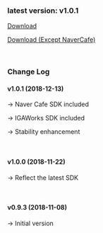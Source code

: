 ### latest version: v1.0.1

[Download](https://xyuditqzezxs1008973.cdn.ntruss.com/GamePotUnityPlugIn-2018-12-13.unitypackage)

[Download (Except NaverCafe)](https://xyuditqzezxs1008973.cdn.ntruss.com/GamePotUnityPlugIn-2018-12-13-ExceptNaverCafe.unitypackage)

<br/>

### Change Log

#### v1.0.1 (2018-12-13)

→ Naver Cafe SDK included

→ IGAWorks SDK included

→ Stability enhancement

<br/>

#### v1.0.0 (2018-11-22)

→ Reflect the latest SDK

<br/>

#### v0.9.3 (2018-11-08)

→ Initial version
